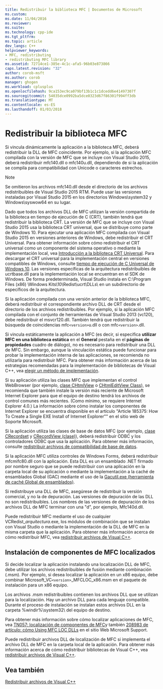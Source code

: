 ```yaml
---
title: Redistribuir la biblioteca MFC | Documentos de Microsoft
ms.custom: 
ms.date: 11/04/2016
ms.reviewer: 
ms.suite: 
ms.technology: cpp-ide
ms.tgt_pltfrm: 
ms.topic: article
dev_langs: C++
helpviewer_keywords:
- MFC, redistributing
- redistributing MFC library
ms.assetid: 72714ce1-385e-4c1c-afa5-96b03e873866
caps.latest.revision: "32"
author: corob-msft
ms.author: corob
manager: ghogen
ms.workload: cplusplus
ms.openlocfilehash: 9ca153ec9ca079bf13b1c1c1dcedd6e41497307f
ms.sourcegitcommit: 54035dce0992ba5dce0323d67f86301f994ff3db
ms.translationtype: MT
ms.contentlocale: es-ES
ms.lasthandoff: 01/03/2018
---
```

# <a name="redistributing-the-mfc-library"></a>Redistribuir la biblioteca MFC
Si vincula dinámicamente la aplicación a la biblioteca MFC, deberá redistribuir la DLL de MFC coincidente. Por ejemplo, si la aplicación MFC compilada con la versión de MFC que se incluye con Visual Studio 2015, deberá redistribuir mfc140.dll o mfc140u.dll, dependiendo de si la aplicación se compila para compatibilidad con Unicode o caracteres estrechos.  
  
> [!NOTE]
>  Se omitieron los archivos mfc140.dll desde el directorio de los archivos redistribuibles de Visual Studio 2015 RTM. Puede usar las versiones instaladas por Visual Studio 2015 en los directorios Windows\system32 y Windows\syswow64 en su lugar.  
  
 Dado que todos los archivos DLL de MFC utilizan la versión compartida de la biblioteca en tiempo de ejecución de C (CRT), también tendrá que redistribuir la biblioteca CRT. La versión de MFC que se incluye con Visual Studio 2015 usa la biblioteca CRT universal, que se distribuye como parte de Windows 10. Para ejecutar una aplicación MFC compilada con Visual Studio 2015 en versiones anteriores de Windows, debe redistribuir el CRT Universal. Para obtener información sobre cómo redistribuir el CRT universal como un componente del sistema operativo o mediante la implementación local, vea [Introducción a la biblioteca CRT Universal](http://go.microsoft.com/fwlink/p/?linkid=617977). Para descargar el CRT universal para la implementación central en versiones compatibles de Windows, consulte [tiempo de ejecución de C Universal de Windows 10](http://go.microsoft.com/fwlink/p/?LinkId=619489). Las versiones específicas de la arquitectura redistribuibles de ucrtbase.dll para la implementación local se encuentran en el SDK de Windows. De forma predeterminada, Visual Studio instala en C:\Program Files (x86) \Windows Kits\10\Redist\ucrt\DLLs\ en un subdirectorio de específicos de la arquitectura.  
  
 Si la aplicación compilada con una versión anterior de la biblioteca MFC, deberá redistribuir el correspondiente archivo DLL de CRT desde el directorio de los archivos redistribuibles. Por ejemplo, si la aplicación MFC compilada con el conjunto de herramientas de Visual Studio 2013 (vc120), debe redistribuir el msvcr120.dll. También tendrá que redistribuir la búsqueda de coincidencias mfc`<version>`u.dll o con mfc`<version>`.dll.  
  
 Si vincula estáticamente la aplicación a MFC (es decir, si especifica **utilizar MFC en una biblioteca estática** en el **General** pestaña en el **páginas de propiedades** cuadro de diálogo), no es necesario para redistribuir una DLL de MFC. Sin embargo, aunque la vinculación estática puede funcionar para probar la implementación interna de las aplicaciones, se recomienda no utilizarla para redistribuir MFC. Para obtener más información acerca de las estrategias recomendadas para la implementación de bibliotecas de Visual C++, vea [elegir un método de implementación](../ide/choosing-a-deployment-method.md).  
  
 Si su aplicación utiliza las clases MFC que implementan el control WebBrowser (por ejemplo, [clase CHtmlView](../mfc/reference/chtmlview-class.md) o [CHtmlEditView Class](../mfc/reference/chtmleditview-class.md)), se recomienda que también instale la versión más reciente de Microsoft Internet Explorer para que el equipo de destino tendrá los archivos de control comunes más recientes. (Como mínimo, se requiere Internet Explorer 4.0.) La información sobre cómo instalar los componentes de Internet Explorer se encuentra disponible en el artículo "Article 185375: How To Create a Single EXE Install of Internet Explorer"" en el sitio web de Soporte Microsoft.  
  
 Si la aplicación utiliza las clases de base de datos MFC (por ejemplo, [clase CRecordset](../mfc/reference/crecordset-class.md) y [CRecordView (clase)](../mfc/reference/crecordview-class.md)), deberá redistribuir ODBC y los controladores ODBC que usa la aplicación. Para obtener más información, consulte [redistribuir archivos de compatibilidad de base de datos](../ide/redistributing-database-support-files.md).  
  
 Si la aplicación MFC utiliza controles de Windows Forms, deberá redistribuir mfcmifc80.dll con la aplicación. Esta DLL es un ensamblado .NET firmado por nombre seguro que se puede redistribuir con una aplicación en la carpeta local de su aplicación o mediante la implementación a la caché de ensamblados Global (GAC) mediante el uso de la [Gacutil.exe (herramienta de caché Global de ensamblados)](/dotnet/framework/tools/gacutil-exe-gac-tool).  
  
 Si redistribuye una DLL de MFC, asegúrese de redistribuir la versión comercial, y no la de depuración. Las versiones de depuración de las DLL no son redistribuibles. Los nombres de las versiones de depuración de los archivos DLL de MFC terminar con una "d", por ejemplo, Mfc140d.dll.  
  
 Puede redistribuir MFC mediante el uso de cualquier VCRedist_*arquitectura*.exe, los módulos de combinación que se instalan con Visual Studio o mediante la implementación de la DLL de MFC en la misma carpeta que la aplicación. Para obtener más información acerca de cómo redistribuir MFC, vea [redistribuir archivos de Visual C++](../ide/redistributing-visual-cpp-files.md).  
  
## <a name="installation-of-localized-mfc-components"></a>Instalación de componentes de MFC localizados  
 Si decide localizar la aplicación instalando una localización DLL de MFC, debe utilizar los archivos redistribuibles de fusión mediante combinación (.msm). Por ejemplo, si desea localizar la aplicación en un x86 equipo, debe combinar Microsoft_VC`<version>`_MFCLOC_x86.msm en el paquete de instalación para un x86 equipo.  
  
 Los archivos .msm redistribuibles contienen los archivos DLL que se utilizan para la localización. Hay un archivo DLL para cada lenguaje compatible. Durante el proceso de instalación se instalan estos archivos DLL en la carpeta %windir%\system32\ del equipo de destino.  
  
 Para obtener más información sobre cómo localizar aplicaciones de MFC, vea [TN057: localización de componentes de MFC](../mfc/tn057-localization-of-mfc-components.md)y también [208983 de artículo: cómo Using MFC LOC DLLs](http://go.microsoft.com/fwlink/p/?linkid=198025) en el sitio Web Microsoft Support.  
  
 Puede redistribuir archivos DLL de localización de MFC si implementa el archivo DLL de MFC en la carpeta local de la aplicación. Para obtener más información acerca de cómo redistribuir bibliotecas de Visual C++, vea [redistribuir archivos de Visual C++](../ide/redistributing-visual-cpp-files.md).  
  
## <a name="see-also"></a>Vea también  
 [Redistribuir archivos de Visual C++](../ide/redistributing-visual-cpp-files.md)